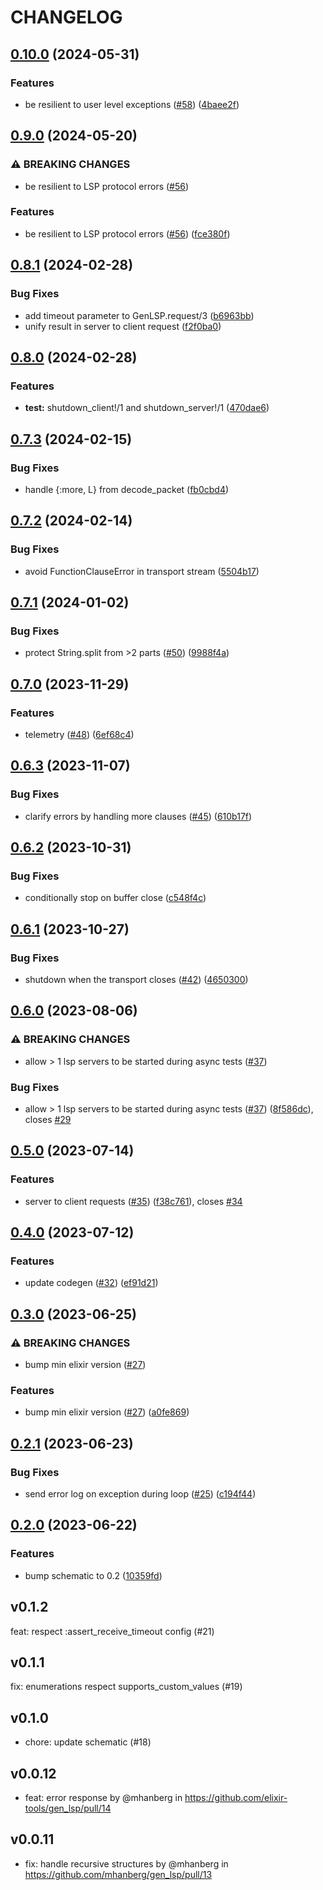 # CHANGELOG

## [0.10.0](https://github.com/elixir-tools/gen_lsp/compare/v0.9.0...v0.10.0) (2024-05-31)


### Features

* be resilient to user level exceptions ([#58](https://github.com/elixir-tools/gen_lsp/issues/58)) ([4baee2f](https://github.com/elixir-tools/gen_lsp/commit/4baee2fdb24d3cc76e737703e674fb12287acc0d))

## [0.9.0](https://github.com/elixir-tools/gen_lsp/compare/v0.8.1...v0.9.0) (2024-05-20)


### ⚠ BREAKING CHANGES

* be resilient to LSP protocol errors ([#56](https://github.com/elixir-tools/gen_lsp/issues/56))

### Features

* be resilient to LSP protocol errors ([#56](https://github.com/elixir-tools/gen_lsp/issues/56)) ([fce380f](https://github.com/elixir-tools/gen_lsp/commit/fce380fb12faa56bbb83e28a04cbb8ab8612c10f))

## [0.8.1](https://github.com/elixir-tools/gen_lsp/compare/v0.8.0...v0.8.1) (2024-02-28)


### Bug Fixes

* add timeout parameter to GenLSP.request/3 ([b6963bb](https://github.com/elixir-tools/gen_lsp/commit/b6963bbdac99780d90719a2c7edca9fbbb7a401f))
* unify result in server to client request ([f2f0ba0](https://github.com/elixir-tools/gen_lsp/commit/f2f0ba0c217b3a4272dcb4c93bab48a25dd52d9c))

## [0.8.0](https://github.com/elixir-tools/gen_lsp/compare/v0.7.3...v0.8.0) (2024-02-28)


### Features

* **test:** shutdown_client!/1 and shutdown_server!/1 ([470dae6](https://github.com/elixir-tools/gen_lsp/commit/470dae62148b8e77a4734cb1abca1166bfb8bf55))

## [0.7.3](https://github.com/elixir-tools/gen_lsp/compare/v0.7.2...v0.7.3) (2024-02-15)


### Bug Fixes

* handle {:more, L} from decode_packet ([fb0cbd4](https://github.com/elixir-tools/gen_lsp/commit/fb0cbd4ef4b700f2d0dfaefae45c8cc5f73b128c))

## [0.7.2](https://github.com/elixir-tools/gen_lsp/compare/v0.7.1...v0.7.2) (2024-02-14)


### Bug Fixes

* avoid FunctionClauseError in transport stream ([5504b17](https://github.com/elixir-tools/gen_lsp/commit/5504b17c0d214fd3a79755022d54accc2218863a))

## [0.7.1](https://github.com/elixir-tools/gen_lsp/compare/v0.7.0...v0.7.1) (2024-01-02)


### Bug Fixes

* protect String.split from &gt;2 parts ([#50](https://github.com/elixir-tools/gen_lsp/issues/50)) ([9988f4a](https://github.com/elixir-tools/gen_lsp/commit/9988f4aa4b1ca6e8d061ab737ceda231f65c1117))

## [0.7.0](https://github.com/elixir-tools/gen_lsp/compare/v0.6.3...v0.7.0) (2023-11-29)


### Features

* telemetry ([#48](https://github.com/elixir-tools/gen_lsp/issues/48)) ([6ef68c4](https://github.com/elixir-tools/gen_lsp/commit/6ef68c4b939e5a7150a072bb30548d1e0697bf85))

## [0.6.3](https://github.com/elixir-tools/gen_lsp/compare/v0.6.2...v0.6.3) (2023-11-07)


### Bug Fixes

* clarify errors by handling more clauses ([#45](https://github.com/elixir-tools/gen_lsp/issues/45)) ([610b17f](https://github.com/elixir-tools/gen_lsp/commit/610b17f7e9268c1312a2b5131e22919e3e2a06aa))

## [0.6.2](https://github.com/elixir-tools/gen_lsp/compare/v0.6.1...v0.6.2) (2023-10-31)


### Bug Fixes

* conditionally stop on buffer close ([c548f4c](https://github.com/elixir-tools/gen_lsp/commit/c548f4c62a57ee19d5cde3973de22cce73091b4c))

## [0.6.1](https://github.com/elixir-tools/gen_lsp/compare/v0.6.0...v0.6.1) (2023-10-27)


### Bug Fixes

* shutdown when the transport closes ([#42](https://github.com/elixir-tools/gen_lsp/issues/42)) ([4650300](https://github.com/elixir-tools/gen_lsp/commit/465030084dc7700edf149d3e4b6d526380667b62))

## [0.6.0](https://github.com/elixir-tools/gen_lsp/compare/v0.5.0...v0.6.0) (2023-08-06)


### ⚠ BREAKING CHANGES

* allow > 1 lsp servers to be started during async tests ([#37](https://github.com/elixir-tools/gen_lsp/issues/37))

### Bug Fixes

* allow &gt; 1 lsp servers to be started during async tests ([#37](https://github.com/elixir-tools/gen_lsp/issues/37)) ([8f586dc](https://github.com/elixir-tools/gen_lsp/commit/8f586dc2f471af577e6d26f3942fdb2fe15bc42e)), closes [#29](https://github.com/elixir-tools/gen_lsp/issues/29)

## [0.5.0](https://github.com/elixir-tools/gen_lsp/compare/v0.4.0...v0.5.0) (2023-07-14)


### Features

* server to client requests ([#35](https://github.com/elixir-tools/gen_lsp/issues/35)) ([f38c761](https://github.com/elixir-tools/gen_lsp/commit/f38c761496a3fd9b7aee9080451cd42ceef5246d)), closes [#34](https://github.com/elixir-tools/gen_lsp/issues/34)

## [0.4.0](https://github.com/elixir-tools/gen_lsp/compare/v0.3.0...v0.4.0) (2023-07-12)


### Features

* update codegen ([#32](https://github.com/elixir-tools/gen_lsp/issues/32)) ([ef91d21](https://github.com/elixir-tools/gen_lsp/commit/ef91d2167710a680918764ea7777c9b481950e8c))

## [0.3.0](https://github.com/elixir-tools/gen_lsp/compare/v0.2.1...v0.3.0) (2023-06-25)


### ⚠ BREAKING CHANGES

* bump min elixir version ([#27](https://github.com/elixir-tools/gen_lsp/issues/27))

### Features

* bump min elixir version ([#27](https://github.com/elixir-tools/gen_lsp/issues/27)) ([a0fe869](https://github.com/elixir-tools/gen_lsp/commit/a0fe86943fae8c8b8f84e42a74b08187edcdf01d))

## [0.2.1](https://github.com/elixir-tools/gen_lsp/compare/v0.2.0...v0.2.1) (2023-06-23)


### Bug Fixes

* send error log on exception during loop ([#25](https://github.com/elixir-tools/gen_lsp/issues/25)) ([c194f44](https://github.com/elixir-tools/gen_lsp/commit/c194f441378fb265b5551d6b4261040cb49495cc))

## [0.2.0](https://github.com/elixir-tools/gen_lsp/compare/v0.1.2...v0.2.0) (2023-06-22)


### Features

* bump schematic to 0.2 ([10359fd](https://github.com/elixir-tools/gen_lsp/commit/10359fd8b66f70f4ffee5727ebcdd907207c636c))

## v0.1.2

feat: respect :assert_receive_timeout config (#21)

## v0.1.1

fix: enumerations respect supports_custom_values (#19)

## v0.1.0

- chore: update schematic (#18)

## v0.0.12

- feat: error response by @mhanberg in https://github.com/elixir-tools/gen_lsp/pull/14

## v0.0.11

- fix: handle recursive structures by @mhanberg in https://github.com/mhanberg/gen_lsp/pull/13
